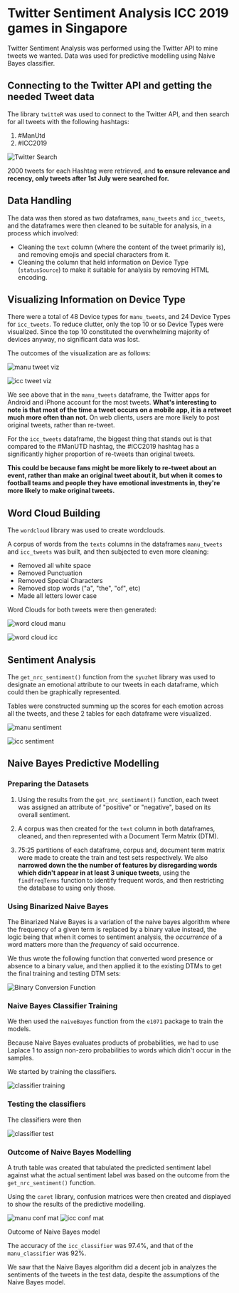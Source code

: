 # Twitter Sentiment Analysis ICC 2019 games in Singapore 

Twitter Sentiment Analysis was performed using the Twitter API to mine tweets we wanted. Data was used for predictive modelling using Naive Bayes classifier.

## Connecting to the Twitter API and getting the needed Tweet data

The library `twitteR` was used to connect to the Twitter API, and then search for all tweets with the following hashtags:

1. #ManUtd
2. #ICC2019

![Twitter Search](https://i.gyazo.com/04cb5f59929ae5153eedf7c1b01fdf73.png)

2000 tweets for each Hashtag were retrieved, and **to ensure relevance and recency, only tweets after 1st July were searched for.**

## Data Handling

The data was then stored as two dataframes, `manu_tweets` and `icc_tweets`, and the dataframes were then cleaned to be suitable for analysis, in a process which  involved:

- Cleaning the `text` column (where the content of the tweet primarily is), and removing emojis and special characters from it.
- Cleaning the column that held information on Device Type (`statusSource`) to make it suitable for analysis by removing HTML encoding.

## Visualizing Information on Device Type

There were a total of 48 Device types for `manu_tweets`, and 24 Device Types for `icc_tweets`. To reduce clutter, only the top 10 or so Device Types were visualized. Since the top 10 constituted the overwhelming majority of devices anyway, no significant data was lost.

The outcomes of the visualization are as follows:

![manu tweet viz](https://i.gyazo.com/7f189147fb048f3aa7f85ccade4efc83.png)

![icc tweet viz](https://i.gyazo.com/8657d3cc02512c5fe93f208d09dbe89e.png)

We see above that in the `manu_tweets` dataframe, the Twitter apps for Android and iPhone account for the most tweets. **What's interesting to note is that most of the time a tweet occurs on a mobile app, it is a retweet much more often than not.** On web clients, users are more likely to post original tweets, rather than re-tweet.

For the `icc_tweets` dataframe, the biggest thing that stands out is that compared to the #ManUTD hashtag, the #ICC2019 hashtag has a significantly higher proportion of re-tweets than original tweets.

**This could be because fans might be more likely to re-tweet about an event, rather than make an original tweet about it, but when it comes to football teams and people they have emotional investments in, they're more likely to make original tweets.**

## Word Cloud Building

The `wordcloud` library was used to create wordclouds.

A corpus of words from the `texts` columns in the dataframes `manu_tweets` and `icc_tweets` was built, and then subjected to even more cleaning:
- Removed all white space
- Removed Punctuation
- Removed Special Characters
- Removed stop words ("a", "the", "of", etc)
- Made all letters lower case

Word Clouds for both tweets were then generated:

![word cloud manu](https://i.gyazo.com/36495589463249be054dfd7ceaa1f1a7.png)

![word cloud icc](https://i.gyazo.com/626df521b110d3cb462ea9c49fa060c9.png)

## Sentiment Analysis

The `get_nrc_sentiment()` function from the `syuzhet` library was used to designate an emotional attribute to our tweets in each dataframe, which could then be graphically represented.

Tables were constructed summing up the scores for each emotion across all the tweets, and these 2 tables for each dataframe were visualized. 

![manu sentiment](https://i.gyazo.com/22104cb6e495a7871b0929e1bd20db45.png)

![icc sentiment](https://i.gyazo.com/7e971a5f34282ed25e9b01d14daba5b1.png)

## Naive Bayes Predictive Modelling

### Preparing the Datasets

1. Using the results from the `get_nrc_sentiment()` function, each tweet was assigned an attribute of "positive" or "negative", based on its overall sentiment.

2. A corpus was then created for the `text` column in both dataframes, cleaned, and then represented with a Document Term Matrix (DTM). 

3. 75:25 partitions of each dataframe, corpus and, document term matrix were made to create the train and test sets respectively. We also **narrowed down the the number of features by disregarding words which didn't appear in at least 3 unique tweets**, using the `findfreqTerms` function to identify frequent words, and then restricting the database to using only those.


### Using Binarized Naive Bayes

The Binarized Naive Bayes is a variation of the naive bayes algorithm where the frequency of a given term is replaced by a binary value instead, the logic being that when it comes to sentiment analysis, the *occurrence* of a word matters more than the *frequency* of said occurrence.

We thus wrote the following function that converted word presence or absence to a binary value, and then applied it to the existing DTMs to get the final training and testing DTM sets:

![Binary Conversion Function](https://i.gyazo.com/e1c8fadafa9f8a99d4695e710809c472.png)

### Naive Bayes Classifier Training

We then used the `naiveBayes` function from the `e1071` package to train the models.

Because Naive Bayes evaluates products of probabilities, we had to use Laplace 1 to assign non-zero probabilities to words which didn't occur in the samples.

We started by training the classifiers.

![classifier training](https://i.gyazo.com/bb991b7ce664a3e74277967ef9dfd4b4.png)

### Testing the classifiers 

The classifiers were then

![classifier test](https://i.gyazo.com/49df7a4bd0378517dd6680f9f12bae65.png)

### Outcome of Naive Bayes Modelling

A truth table was created that tabulated the predicted sentiment label against what the actual sentiment label was based on the outcome from the `get_nrc_sentiment()` function.

Using the `caret` library, confusion matrices were then created and displayed to show the results of the predictive modelling.

![manu conf mat](https://i.gyazo.com/d77c3e6000a7220df14cdc3637a7d372.png)
![icc conf mat](https://i.gyazo.com/e33f55a237a1b077ab164405228f2e76.png)


Outcome of Naive Bayes model

The accuracy of the `icc_classifier` was 97.4%, and that of the `manu_classifier` was 92%.

We saw that the Naive Bayes algorithm did a decent job in analyzes the sentiments of the tweets in the test data, despite the assumptions of the Naive Bayes model.
